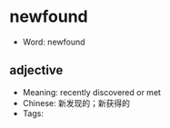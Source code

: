 # newfound

- Word: newfound

## adjective

- Meaning: recently discovered or met
- Chinese: 新发现的；新获得的
- Tags: 

